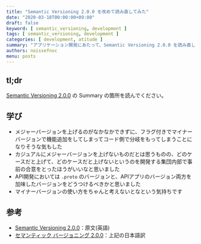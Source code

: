 ```yaml
---
title: "Semantic Versioning 2.0.0 を改めて読み直してみた"
date: "2020-03-18T00:00:00+09:00"
draft: false
keyword: [ semantic_versioning, development ]
tags: [ semantic_versioning, development ]
categories: [ development, atitude ]
summary: "アプリケーション開発にあたって、Semantic Versioning 2.0.0 を読み直して認識が曖昧だった部分を見直した"
authors: noissefnoc
menu: posts
---
```


## tl;dr

[Semantic Versioning 2.0.0](https://semver.org/) の Summary の箇所を読んでください。


## 学び

* メジャーバージョンを上げるのがなかなかできずに、フラグ付きでマイナーバージョンで機能追加をしてしまってコード側で分岐をもってしまうことになりそうな気もした
* カジュアルにメジャーバージョンを上げないものだとは思うものの、どのケースだと上げて、どのケースだと上げないというのを開発する集団内部で事前の合意をとったほうがいいなと思いました
* API開発においては `.proto` のバージョンと、APIアプリのバージョン両方を加味したバージョンをどうつけるべきかと思いました
* マイナーバージョンの使い方をちゃんと考えないとなという気持ちです


## 参考

* [Semantic Versioning 2.0.0](https://semver.org/)：原文(英語)
* [セマンティック バージョニング 2.0.0](https://semver.org/lang/ja/)：上記の日本語訳
